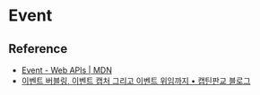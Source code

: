 # Event

## Reference

- [Event - Web APIs | MDN](https://developer.mozilla.org/en-US/docs/Web/API/Event)
- [이벤트 버블링, 이벤트 캡처 그리고 이벤트 위임까지 • 캡틴판교 블로그](https://joshua1988.github.io/web-development/javascript/event-propagation-delegation/#%EC%9D%B4%EB%B2%A4%ED%8A%B8-%EB%B2%84%EB%B8%94%EB%A7%81---event-bubbling)
